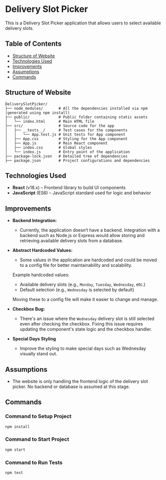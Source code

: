 # Delivery Slot Picker

This is a Delivery Slot Picker application that allows users to select available delivery slots.

## Table of Contents

- [Structure of Website](#structure-of-website)
- [Technologies Used](#technologies-used)
- [Improvements](#improvements)
- [Assumptions](#assumptions)
- [Commands](#command-to-generate-project)

## Structure of Website

```
DeliverySlotPicker/
├── node_modules/       # All the dependencies installed via npm (generated using npm install)
├── public/             # Public folder containing static assets
│   └── index.html      # Main HTML file
├── src/                # Source code for the app
│   ├── __tests__/      # Test cases for the components
│   │   └── App.test.js # Unit tests for App component
│   ├── App.css         # Styling for the App component
│   ├── App.js          # Main React component
│   ├── index.css       # Global styles
│   └── index.js        # Entry point of the application
├── package-lock.json   # Detailed tree of dependencies
├── package.json        # Project configurations and dependencies
```

## Technologies Used

- **React** (v18.x) – Frontend library to build UI components
- **JavaScript** (ES6) – JavaScript standard used for logic and behavior

## Improvements

- **Backend Integration:**
  - Currently, the application doesn’t have a backend. Integration with a backend such as Node.js or Express would allow storing and retrieving available delivery slots from a database.
  
- **Abstract Hardcoded Values:**
  - Some values in the application are hardcoded and could be moved to a config file for better maintainability and scalability.
  
  Example hardcoded values:
  - Available delivery slots (e.g., `Monday`, `Tuesday`, `Wednesday`, etc.)
  - Default selection (e.g., `Wednesday` is selected by default)
  
  Moving these to a config file will make it easier to change and manage.

- **Checkbox Bug:**
  - There's an issue where the `Wednesday` delivery slot is still selected even after checking the checkbox. Fixing this issue requires updating the component's state logic and the checkbox handler.

- **Special Days Styling**
  - Improve the styling to make special days such as Wednesday visually stand out.

## Assumptions

- The website is only handling the frontend logic of the delivery slot picker. No backend or database is assumed at this stage.

## Commands

### Command to Setup Project

```bash
npm install
```

### Command to Start Project

```bash
npm start
```

### Command to Run Tests

```bash
npm test
```
